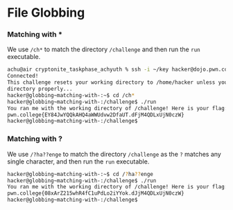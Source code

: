 # File Globbing

### Matching with *
We use `/ch*` to match the directory `/challenge` and then run the `run` executable.
```bash
achu@air cryptonite_taskphase_achyuth % ssh -i ~/key hacker@dojo.pwn.college 
Connected!                                                                        
This challenge resets your working directory to /home/hacker unless you change 
directory properly...
hacker@globbing~matching-with-:~$ cd /ch*
hacker@globbing~matching-with-:/challenge$ ./run
You ran me with the working directory of /challenge! Here is your flag:
pwn.college{EY84JwYQQkAHQ4aWWUdvw2DfaUT.dFjM4QDLxUjN0czW}
hacker@globbing~matching-with-:/challenge$ 
```

### Matching with ?
We use `/?ha??enge` to match the directory `/challenge` as the `?` matches any single character, and then run the `run` executable.
```bash
hacker@globbing~matching-with-:~$ cd /?ha??enge
hacker@globbing~matching-with-:/challenge$ ./run
You ran me with the working directory of /challenge! Here is your flag:
pwn.college{08xArZ215whR4fC1uPdLo2iYYok.dJjM4QDLxUjN0czW}
hacker@globbing~matching-with-:/challenge$ 
```
